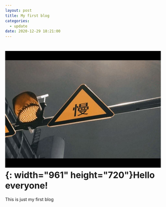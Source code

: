```yaml
---
layout: post
title: My first blog
categories:
  - update
date: 2020-12-29 18:21:00
---
```


# ![](/uploads/qq图片20201229022317.jpg){: width="961" height="720"}Hello everyone\!

This is just my first blog
